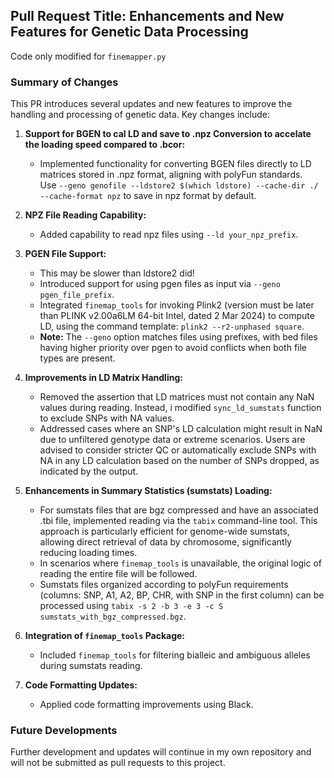 ## Pull Request Title: Enhancements and New Features for Genetic Data Processing
Code only modified for `finemapper.py`
### Summary of Changes

This PR introduces several updates and new features to improve the handling and processing of genetic data. Key changes include:

1. **Support for BGEN to  cal LD and save to .npz Conversion to accelate the loading speed compared to .bcor:**
    
    - Implemented functionality for converting BGEN files directly to LD matrices stored in .npz format, aligning with polyFun standards. Use `--geno genofile --ldstore2 $(which ldstore) --cache-dir ./ --cache-format npz` to save in npz format by default.
2. **NPZ File Reading Capability:**
    
    - Added capability to read npz files using `--ld your_npz_prefix`.
3. **PGEN File Support:**
	- This may be slower than ldstore2 did!
    - Introduced support for using pgen files as input via `--geno pgen_file_prefix`.
    - Integrated `finemap_tools` for invoking Plink2 (version must be later than PLINK v2.00a6LM 64-bit Intel, dated 2 Mar 2024) to compute LD, using the command template: `plink2 --r2-unphased square`.
    - **Note:** The `--geno` option matches files using prefixes, with bed files having higher priority over pgen to avoid conflicts when both file types are present.
5. **Improvements in LD Matrix Handling:**
    
    - Removed the assertion that LD matrices must not contain any NaN values during reading. Instead, i modified `sync_ld_sumstats` function to exclude SNPs with NA values.
    - Addressed cases where an SNP's LD calculation might result in NaN due to unfiltered genotype data or extreme scenarios. Users are advised to consider stricter QC or automatically exclude SNPs with NA in any LD calculation based on the number of SNPs dropped, as indicated by the output.
5. **Enhancements in Summary Statistics (sumstats) Loading:**
    
    - For sumstats files that are bgz compressed and have an associated .tbi file, implemented reading via the `tabix` command-line tool. This approach is particularly efficient for genome-wide sumstats, allowing direct retrieval of data by chromosome, significantly reducing loading times.
    - In scenarios where `finemap_tools` is unavailable, the original logic of reading the entire file will be followed.
    - Sumstats files organized according to polyFun requirements (columns: SNP, A1, A2, BP, CHR, with SNP in the first column) can be processed using `tabix -s 2 -b 3 -e 3 -c S sumstats_with_bgz_compressed.bgz`.
6. **Integration of `finemap_tools` Package:**
    
    - Included `finemap_tools` for filtering bialleic and ambiguous alleles during sumstats reading.
7. **Code Formatting Updates:**
    
    - Applied code formatting improvements using Black.

### Future Developments

Further development and updates will continue in my own repository and will not be submitted as pull requests to this project.